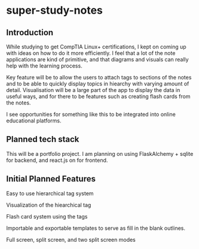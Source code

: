 # super-study-notes
## Introduction
While studying to get CompTIA Linux+ certifications, I kept on coming up with ideas on how to do it more efficiently.
I feel that a lot of the note applications are kind of primitive, and that diagrams and visuals can really help
with the learning process.

Key feature will be to allow the users to attach tags to sections of the notes and to be able to quickly display
topics in hiearchy with varying amount of detail. Visualisation will be a large part of the app to display the data
in useful ways, and for there to be features such as creating flash cards from the notes.

I see opportunities for something like this to be integrated into online educational platforms.

## Planned tech stack
This will be a portfolio project. I am planning on using FlaskAlchemy + sqlite for backend, and react.js on for frontend.

## Initial Planned Features
Easy to use hierarchical tag system

Visualization of the hiearchical tag

Flash card system using the tags

Importable and exportable templates to serve as fill in the blank outlines.

Full screen, split screen, and two split screen modes








